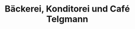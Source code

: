 ---
title: "Bäckerei, Konditorei und Café Telgmann"
url: /werne/baeckerei-konditorei-und-cafe-telgmann/
shop: Bäckerei
---